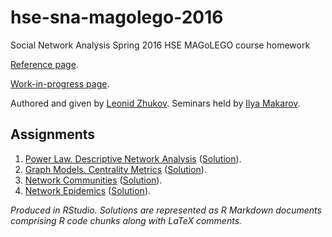 # hse-sna-magolego-2016
Social Network Analysis Spring 2016 HSE MAGoLEGO course homework

[Reference page](http://www.leonidzhukov.net/hse/2016/sna/).

[Work-in-progress page](http://www.leonidzhukov.net/hse/2016/sna/).

Authored and given by [Leonid Zhukov](http://www.leonidzhukov.net/). Seminars held by [Ilya Makarov](https://www.hse.ru/en/staff/iamakarov).

## Assignments

1. [Power Law. Descriptive Network Analysis](Task1) ([Solution](Task1/Task1.pdf)).
2. [Graph Models. Centrality Metrics](Task2) ([Solution](Task2/Task2.pdf)).
3. [Network Communities](Task3) ([Solution](Task3/Task3.pdf)).
4. [Network Epidemics](Task4) ([Solution](Task4/Task4.pdf)).

*Produced in RStudio. Solutions are represented as R Markdown documents comprising R code chunks along with LaTeX comments.*
